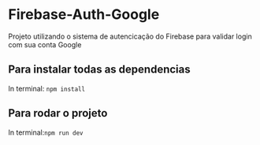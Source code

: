 # Firebase-Auth-Google
Projeto utilizando o sistema de autencicação do Firebase para validar login com sua conta Google

## Para instalar todas as dependencias
In terminal: ```npm install```

## Para rodar o projeto
In terminal:```npm run dev```
